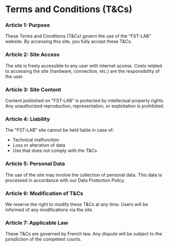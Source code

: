 # Terms and Conditions (T&Cs)

### Article 1: Purpose

These Terms and Conditions (T&Cs) govern the use of the "FST-LAB" website. By accessing this site, you fully accept these T&Cs.

### Article 2: Site Access

The site is freely accessible to any user with internet access. Costs related to accessing the site (hardware, connection, etc.) are the responsibility of the user.

### Article 3: Site Content

Content published on "FST-LAB" is protected by intellectual property rights. Any unauthorized reproduction, representation, or exploitation is prohibited.

### Article 4: Liability

The "FST-LAB" site cannot be held liable in case of:

* Technical malfunction
* Loss or alteration of data
* Use that does not comply with the T&Cs

### Article 5: Personal Data

The use of the site may involve the collection of personal data. This data is processed in accordance with our Data Protection Policy.

### Article 6: Modification of T&Cs

We reserve the right to modify these T&Cs at any time. Users will be informed of any modifications via the site.

### Article 7: Applicable Law

These T&Cs are governed by French law. Any dispute will be subject to the jurisdiction of the competent courts.